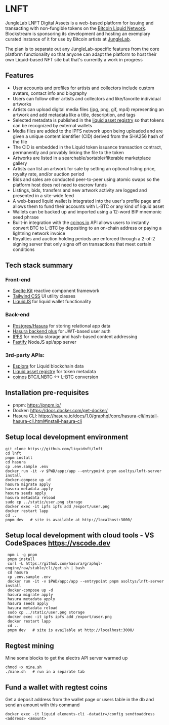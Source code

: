 # LNFT

JungleLab LNFT Digital Assets is a web-based platform for issuing and transacting with non-fungible tokens on the [Bitcoin Liquid Network](https://blockstream.com/liquid/). Blockstream is sponsoring its development and hosting an exemplary curated instance of it for use by Bitcoin artists at [JungleLab](https://rjunglelab.io). 

The plan is to separate out any JungleLab-specific features from the core platform functionality so that anyone can adapt the platform to host their own Liquid-based NFT site but that's currently a work in progress

## Features

 - User accounts and profiles for artists and collectors include custom avatars, contact info and biography
 - Users can follow other artists and collectors and like/favorite individual artworks
 - Artists can upload digital media files (jpg, png, gif, mp4) representing an artwork and add metadata like a title, description, and tags
 - Selected metadata is published in the [liquid asset registry](https://docs.blockstream.com/liquid/developer-guide/proof-of-issuance.html) so that tokens can be recognized by external wallets
 - Media files are added to the IPFS network upon being uploaded and are given a unique content identifier (CID) derived from the SHA256 hash of the file
 - The CID is embedded in the Liquid token issuance transaction contract, permanently and provably linking the file to the token
 - Artworks are listed in a searchable/sortable/filterable marketplace gallery
 - Artists can list an artwork for sale by setting an optional listing price, royalty rate, and/or auction period
 - Bids and sales are conducted peer-to-peer using atomic swaps so the platform host does not need to escrow funds
 - Listings, bids, transfers and new artwork activity are logged and presented in a site-wide feed
 - A web-based liquid wallet is integrated into the user's profile page and allows them to fund their accounts with L-BTC or any kind of liquid asset
 - Wallets can be backed up and imported using a 12-word BIP mnemonic seed phrase
 - Built-in integration with the [coinos.io](https://coinos.io) API allows users to instantly convert BTC to L-BTC by depositing to an on-chain address or paying a lightning network invoice
 - Royalties and auction holding periods are enforced through a 2-of-2 signing server that only signs off on transactions that meet certain conditions

## Tech stack summary

### Front-end

 - [Svelte Kit](https://github.com/sveltejs/kit) reactive component framework
 - [Tailwind CSS](https://tailwindcss.com/) UI utility classes
 - [LiquidJS](https://github.com/vulpemventures/liquidjs-lib) for liquid wallet functionality

### Back-end

 - [Postgres/Hasura](https://hasura.io) for storing relational app data
 - [Hasura backend plus](https://github.com/nhost/hasura-backend-plus) for JWT-based user auth
 - [IPFS](https://ipfs.io) for media storage and hash-based content addressing
 - [Fastify](https://www.fastify.io/) NodeJS api/app server

### 3rd-party APIs:

 - [Esplora](https://github.com/Blockstream/esplora/blob/master/API.md) for Liquid blockchain data
 - [Liquid asset registry](https://docs.blockstream.com/liquid/developer-guide/proof-of-issuance.html) for token metadata
 - [coinos](https://coinos.io/) BTC/LNBTC <-> L-BTC conversion

## Installation pre-requisites

 - pnpm: https://pnpm.io/
 - Docker: https://docs.docker.com/get-docker/
 - Hasura CLI: https://hasura.io/docs/1.0/graphql/core/hasura-cli/install-hasura-cli.html#install-hasura-cli

## Setup local development environment

    git clone https://github.com/liquidnft/lnft
    cd lnft
    pnpm install
    cd hasura
    cp .env.sample .env
    docker run -it -v $PWD/app:/app --entrypoint pnpm asoltys/lnft-server install
    docker-compose up -d
    hasura migrate apply
    hasura metadata apply
    hasura seeds apply
    hasura metadata reload
    sudo cp ../static/user.png storage
    docker exec -it ipfs ipfs add /export/user.png
    docker restart lapp
    cd ..
    pnpm dev   # site is available at http://localhost:3000/
    
 ## Setup local development with cloud tools - VS CodeSpaces https://vscode.dev

     npm i -g pnpm
     pnpm install
     curl -L https://github.com/hasura/graphql-engine/raw/stable/cli/get.sh | bash
     cd hasura
     cp .env.sample .env
     docker run -it -v $PWD/app:/app --entrypoint pnpm asoltys/lnft-server install
     docker-compose up -d
     hasura migrate apply
     hasura metadata apply
     hasura seeds apply
     hasura metadata reload
     sudo cp ../static/user.png storage
     docker exec -it ipfs ipfs add /export/user.png
     docker restart lapp
     cd ..
     pnpm dev   # site is available at http://localhost:3000/

## Regtest mining

Mine some blocks to get the electrs API server warmed up

    chmod +x mine.sh
    ./mine.sh   # run in a separate tab

## Fund a wallet with regtest coins

Get a deposit address from the wallet page or users table in the db and send an amount with this command

    docker exec -it liquid elements-cli -datadir=/config sendtoaddress <address> <amount>
